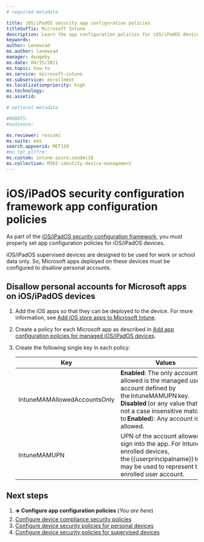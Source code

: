 ```yaml
---
# required metadata

title: iOS/iPadOS security app configuration policies
titleSuffix: Microsoft Intune
description: Learn the app configuration policies for iOS/iPadOS devices.
keywords:
author: Lenewsad
ms.author: lanewsad
manager: dougeby
ms.date: 04/15/2021
ms.topic: how-to
ms.service: microsoft-intune
ms.subservice: enrollment
ms.localizationpriority: high
ms.technology:
ms.assetid: 

# optional metadata

#ROBOTS:
#audience:

ms.reviewer: rosssmi
ms.suite: ems
search.appverid: MET150
#ms.tgt_pltfrm:
ms.custom: intune-azure;seodec18
ms.collection: M365-identity-device-management
---
```


# iOS/iPadOS security configuration framework app configuration policies

As part of the [iOS/iPadOS security configuration framework](ios-ipados-configuration-framework.md), you must properly set app configuration policies for iOS/iPadOS devices.

iOS/iPadOS supervised devices are designed to be used for work or school data only. So, Microsoft apps deployed on these devices must be configured to disallow personal accounts.

## Disallow personal accounts for Microsoft apps on iOS/iPadOS devices

1. Add the iOS apps so that they can be deployed to the device. For more information, see [Add iOS store apps to Microsoft Intune](../apps/store-apps-ios.md).
2. Create a policy for each Microsoft app as described in [Add app configuration policies for managed iOS/iPadOS devices](../apps/app-configuration-policies-use-ios.md).
3. Create the following single key in each policy: 

    | Key | Values |
    | --- | --- |
    | IntuneMAMAllowedAccountsOnly | **Enabled**: The only account allowed is the managed user account defined by the IntuneMAMUPN key.<br>**Disabled** (or any value that is not a case insensitive match to **Enabled**): Any account is allowed. |
    | IntuneMAMUPN | UPN of the account allowed to sign into the app. For Intune enrolled devices, the {{userprincipalname}} token may be used to represent the enrolled user account. |

## Next steps

1. 🡺 **Configure app configuration policies** (*You are here*)  
2. [Configure device compliance security policies](ios-ipados-device-compliance-security-configurations.md)
3. [Configure device security policies for personal devices](ios-ipados-personal-device-security-configurations.md)  
4. [Configure device security policies for supervised devices](ios-ipados-supervised-device-security-configurations.md) 
